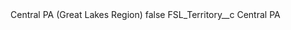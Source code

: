 <?xml version="1.0" encoding="UTF-8"?>
<CustomMetadata xmlns="http://soap.sforce.com/2006/04/metadata" xmlns:xsi="http://www.w3.org/2001/XMLSchema-instance" xmlns:xsd="http://www.w3.org/2001/XMLSchema">
    <label>Central PA (Great Lakes Region)</label>
    <protected>false</protected>
    <values>
        <field>FSL_Territory__c</field>
        <value xsi:type="xsd:string">Central PA</value>
    </values>
</CustomMetadata>
